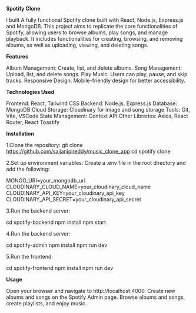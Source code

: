 **Spotify Clone**

I built A fully functional Spotify clone built with React, Node.js, Express.js and MongoDB. This project aims to replicate the core functionalities of Spotify, allowing users to browse albums, play songs, and manage playback. It includes functionalities for creating, browsing, and removing albums, as well as uploading, viewing, and deleting songs.

**Features**

Album Management: Create, list, and delete albums.
Song Management: Upload, list, and delete songs.
Play Music: Users can play, pause, and skip tracks.
Responsive Design: Mobile-friendly design for better accessibility.

**Technologies Used**

Frontend: React, Tailwind CSS
Backend: Node.js, Express.js
Database: MongoDB
Cloud Storage: Cloudinary for image and song storage
Tools: Git, Vite, VSCode
State Management: Context API
Other Libraries: Axios, React Router, React Toastify

**Installation**

1.Clone the repository:
  git clone https://github.com/saijanipireddy/music_clone_app
  cd spotify clone
  
2.Set up environment variables: Create a .env file in the root directory and add the following:

  MONGO_URI=your_mongodb_uri
  CLOUDINARY_CLOUD_NAME=your_cloudinary_cloud_name
  CLOUDINARY_API_KEY=your_cloudinary_api_key
  CLOUDINARY_API_SECRET=your_cloudinary_api_secret
  
3.Run the backend server:
  
  cd spotify-backend
  npm install
  npm start
  
4.Run the backend server:

  cd spotify-admin
  npm install
  npm run dev

5.Run the frontend:

  cd spotify-frontend
  npm install
  npm run dev
  
**Usage**

Open your browser and navigate to http://localhost:4000.
Create new albums and songs on the Spotify Admin page.
Browse albums and songs, create playlists, and enjoy music.
